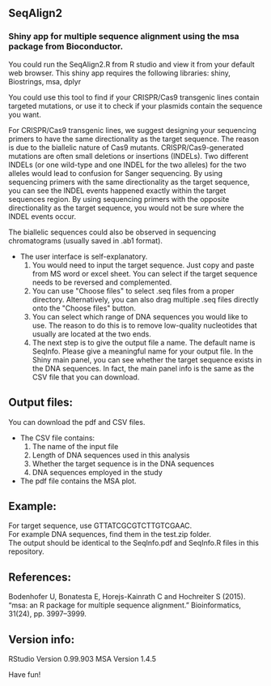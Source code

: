 ## SeqAlign2
### Shiny app for multiple sequence alignment using the msa package from Bioconductor.

You could run the SeqAlign2.R from R studio and view it from your default web browser. This shiny app requires the following libraries: 
shiny, Biostrings, msa, dplyr

You could use this tool to find if your CRISPR/Cas9 transgenic lines contain targeted mutations, or use it to check if your plasmids contain the sequence you want.

For CRISPR/Cas9 transgenic lines, we suggest designing your sequencing primers to have the same directionality as the target sequence. The reason is due to the biallelic nature of Cas9 mutants. CRISPR/Cas9-generated mutations are often small deletions or insertions (INDELs). Two different INDELs (or one wild-type and one INDEL for the two alleles) for the two alleles would lead to confusion for Sanger sequencing. By using sequencing primers with the same directionality as the target sequence, you can see the INDEL events happened exactly within the target sequences region. By using sequencing primers with the opposite directionality as the target sequence, you would not be sure where the INDEL events occur.

The biallelic sequences could also be observed in sequencing chromatograms (usually saved in .ab1 format).  

  * The user interface is self-explanatory.  
    1. You would need to input the target sequence. Just copy and paste from MS word or excel sheet. You can select if the target sequence needs to be reversed and complemented.
    2. You can use "Choose files" to select .seq files from a proper directory. Alternatively, you can also drag multiple .seq files directly onto the "Choose files" button.  
    3. You can select which range of DNA sequences you would like to use. The reason to do this is to remove low-quality nucleotides that usually are located at the two ends.  
    4. The next step is to give the output file a name. The default name is SeqInfo. Please give a meaningful name for your output file. In the Shiny main panel, you can see whether the target sequence exists in the DNA sequences. In fact, the main panel info is the same as the CSV file that you can download.

## Output files:
You can download the pdf and CSV files.  
  * The CSV file contains: 
    1. The name of the input file
    2. Length of DNA sequences used in this analysis
    3. Whether the target sequence is in the DNA sequences
    4. DNA sequences employed in the study
  * The pdf file contains the MSA plot.

## Example:
For target sequence, use GTTATCGCGTCTTGTCGAAC.  
For example DNA sequences, find them in the test.zip folder.  
The output should be identical to the SeqInfo.pdf and SeqInfo.R files in this repository. 

## References:
Bodenhofer U, Bonatesta E, Horejs-Kainrath C and Hochreiter S (2015). “msa: an R package for multiple sequence alignment.” Bioinformatics, 31(24), pp. 3997–3999.

## Version info:
RStudio Version 0.99.903
MSA Version 1.4.5


Have fun!
